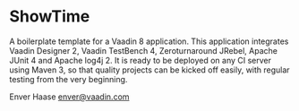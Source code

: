 ShowTime
=========

A boilerplate template for a Vaadin 8 application.
This application integrates Vaadin Designer 2, Vaadin TestBench 4, Zeroturnaround JRebel, Apache JUnit 4 and Apache log4j 2.
It is ready to be deployed on any CI server using Maven 3, so that quality projects can be kicked off easily, with regular testing from the very beginning.

Enver Haase <enver@vaadin.com>
